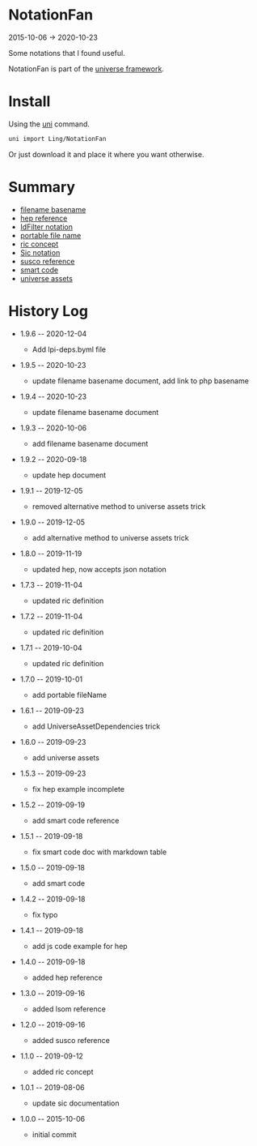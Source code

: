 NotationFan
===========
2015-10-06 -> 2020-10-23



Some notations that I found useful.


NotationFan is part of the [universe framework](https://github.com/karayabin/universe-snapshot).


Install
==========
Using the [uni](https://github.com/lingtalfi/universe-naive-importer) command.
```bash
uni import Ling/NotationFan
```

Or just download it and place it where you want otherwise.



Summary
=======


- [filename basename](https://github.com/lingtalfi/NotationFan/blob/master/filename-basename.md)
- [hep reference](https://github.com/lingtalfi/NotationFan/blob/master/html-element-parameters.md)
- [IdFilter notation](https://github.com/lingtalfi/NotationFan/blob/master/IdFilter/notation.idFilter.eng.md)
- [portable file name](https://github.com/lingtalfi/NotationFan/blob/master/portable-filename.md)
- [ric concept](https://github.com/lingtalfi/NotationFan/blob/master/ric.md)
- [Sic notation](https://github.com/lingtalfi/NotationFan/blob/master/sic.md)
- [susco reference](https://github.com/lingtalfi/NotationFan/blob/master/sql-unofficial-standard-comparison-operators.md)
- [smart code](https://github.com/lingtalfi/NotationFan/blob/master/smart-code.md)
- [universe assets](https://github.com/lingtalfi/NotationFan/blob/master/universe-assets.md)


History Log
===============

- 1.9.6 -- 2020-12-04

    - Add lpi-deps.byml file

- 1.9.5 -- 2020-10-23

    - update filename basename document, add link to php basename
    
- 1.9.4 -- 2020-10-23

    - update filename basename document
    
- 1.9.3 -- 2020-10-06

    - add filename basename document
    
- 1.9.2 -- 2020-09-18

    - update hep document
    
- 1.9.1 -- 2019-12-05

    - removed alternative method to universe assets trick 
    
- 1.9.0 -- 2019-12-05

    - add alternative method to universe assets trick 
    
- 1.8.0 -- 2019-11-19

    - updated hep, now accepts json notation
    
- 1.7.3 -- 2019-11-04

    - updated ric definition
    
- 1.7.2 -- 2019-11-04

    - updated ric definition
    
- 1.7.1 -- 2019-10-04

    - updated ric definition
    
- 1.7.0 -- 2019-10-01

    - add portable fileName
    
- 1.6.1 -- 2019-09-23

    - add UniverseAssetDependencies trick
    
- 1.6.0 -- 2019-09-23

    - add universe assets
    
- 1.5.3 -- 2019-09-23

    - fix hep example incomplete
    
- 1.5.2 -- 2019-09-19

    - add smart code reference
    
- 1.5.1 -- 2019-09-18

    - fix smart code doc with markdown table
    
- 1.5.0 -- 2019-09-18

    - add smart code
    
- 1.4.2 -- 2019-09-18

    - fix typo 
    
- 1.4.1 -- 2019-09-18

    - add js code example for hep 
    
- 1.4.0 -- 2019-09-18

    - added hep reference
    
- 1.3.0 -- 2019-09-16

    - added lsom reference
    
- 1.2.0 -- 2019-09-16

    - added susco reference
    
- 1.1.0 -- 2019-09-12

    - added ric concept
    
- 1.0.1 -- 2019-08-06

    - update sic documentation

- 1.0.0 -- 2015-10-06

    - initial commit

